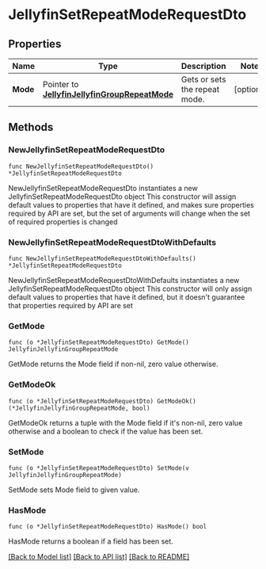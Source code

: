 # JellyfinSetRepeatModeRequestDto

## Properties

Name | Type | Description | Notes
------------ | ------------- | ------------- | -------------
**Mode** | Pointer to [**JellyfinJellyfinGroupRepeatMode**](JellyfinGroupRepeatMode.md) | Gets or sets the repeat mode. | [optional] 

## Methods

### NewJellyfinSetRepeatModeRequestDto

`func NewJellyfinSetRepeatModeRequestDto() *JellyfinSetRepeatModeRequestDto`

NewJellyfinSetRepeatModeRequestDto instantiates a new JellyfinSetRepeatModeRequestDto object
This constructor will assign default values to properties that have it defined,
and makes sure properties required by API are set, but the set of arguments
will change when the set of required properties is changed

### NewJellyfinSetRepeatModeRequestDtoWithDefaults

`func NewJellyfinSetRepeatModeRequestDtoWithDefaults() *JellyfinSetRepeatModeRequestDto`

NewJellyfinSetRepeatModeRequestDtoWithDefaults instantiates a new JellyfinSetRepeatModeRequestDto object
This constructor will only assign default values to properties that have it defined,
but it doesn't guarantee that properties required by API are set

### GetMode

`func (o *JellyfinSetRepeatModeRequestDto) GetMode() JellyfinJellyfinGroupRepeatMode`

GetMode returns the Mode field if non-nil, zero value otherwise.

### GetModeOk

`func (o *JellyfinSetRepeatModeRequestDto) GetModeOk() (*JellyfinJellyfinGroupRepeatMode, bool)`

GetModeOk returns a tuple with the Mode field if it's non-nil, zero value otherwise
and a boolean to check if the value has been set.

### SetMode

`func (o *JellyfinSetRepeatModeRequestDto) SetMode(v JellyfinJellyfinGroupRepeatMode)`

SetMode sets Mode field to given value.

### HasMode

`func (o *JellyfinSetRepeatModeRequestDto) HasMode() bool`

HasMode returns a boolean if a field has been set.


[[Back to Model list]](../README.md#documentation-for-models) [[Back to API list]](../README.md#documentation-for-api-endpoints) [[Back to README]](../README.md)


